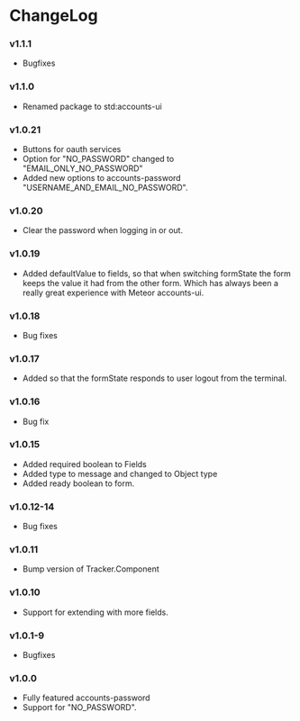 # ChangeLog

### v1.1.1

* Bugfixes

### v1.1.0

* Renamed package to std:accounts-ui

### v1.0.21

* Buttons for oauth services
* Option for "NO_PASSWORD" changed to "EMAIL_ONLY_NO_PASSWORD"
* Added new options to accounts-password "USERNAME_AND_EMAIL_NO_PASSWORD".

### v1.0.20

* Clear the password when logging in or out.

### v1.0.19

* Added defaultValue to fields, so that when switching formState the form keeps the value it had from the other form. Which has always been a really great experience with Meteor accounts-ui.

### v1.0.18

* Bug fixes

### v1.0.17

* Added so that the formState responds to user logout from the terminal.

### v1.0.16

* Bug fix

### v1.0.15

* Added required boolean to Fields
* Added type to message and changed to Object type
* Added ready boolean to form.

### v1.0.12-14

* Bug fixes

### v1.0.11

* Bump version of Tracker.Component

### v1.0.10

* Support for extending with more fields.

### v1.0.1-9

* Bugfixes

### v1.0.0

* Fully featured accounts-password
* Support for "NO_PASSWORD".
